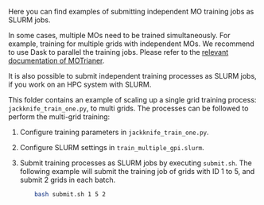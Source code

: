 Here you can find examples of submitting independent MO training jobs as SLURM jobs.

In some cases, multiple MOs need to be trained simultaneously. For example, training for multiple grids with independent MOs. We recommend to use Dask to parallel the training jobs. Please refer to the [relevant documentation of MOTrianer](https://vegewaterdynamics.github.io/motrainer/).

It is also possible to submit independent training processes as SLURM jobs, if you work on an HPC system with SLURM.

This folder contains an example of scaling up a single grid training process: `jackknife_train_one.py`, to multi grids. The processes can be followed to perform the multi-grid training:

1. Configure training parameters in `jackknife_train_one.py`.
2. Configure SLURM settings in `train_multiple_gpi.slurm`.
3. Submit training processes as SLURM jobs by executing `submit.sh`. The following example will submit the training job of grids with ID 1 to 5, and submit 2 grids in each batch.

    ```bash
        bash submit.sh 1 5 2
    ```
